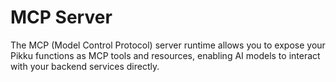 # MCP Server

The MCP (Model Control Protocol) server runtime allows you to expose your Pikku functions as MCP tools and resources, enabling AI models to interact with your backend services directly.

<!-- TODO: Add comprehensive documentation for MCP server runtime -->